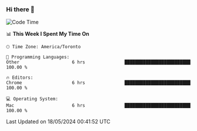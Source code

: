 ### Hi there 👋


<!--START_SECTION:waka-->
![Code Time](http://img.shields.io/badge/Code%20Time-1%2C900%20hrs%2057%20mins-blue)

📊 **This Week I Spent My Time On** 

```text
🕑︎ Time Zone: America/Toronto

💬 Programming Languages: 
Other                    6 hrs               █████████████████████████   100.00 % 

🔥 Editors: 
Chrome                   6 hrs               █████████████████████████   100.00 % 

💻 Operating System: 
Mac                      6 hrs               █████████████████████████   100.00 % 
```


 Last Updated on 18/05/2024 00:41:52 UTC
<!--END_SECTION:waka-->

<!--
**SillyPasty/SillyPasty** is a ✨ _special_ ✨ repository because its `README.md` (this file) appears on your GitHub profile.

Here are some ideas to get you started:

- 🔭 I’m currently working on ...
- 🌱 I’m currently learning ...
- 👯 I’m looking to collaborate on ...
- 🤔 I’m looking for help with ...
- 💬 Ask me about ...
- 📫 How to reach me: ...
- 😄 Pronouns: ...
- ⚡ Fun fact: ...
-->


